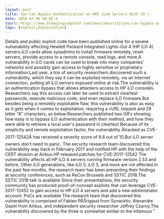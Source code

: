 ```yaml
---
layout: post
title: You Can Bypass Authentication on HPE iLO4 Servers With 29 \
date: 2018-07-06 00:02:4
tourl: https://www.bleepingcomputer.com/news/security/you-can-bypass-authentication-on-hpe-ilo4-servers-with-29-a-characters/
tags: [exploit,Exploitation]
---
```

Details and public exploit code have been published online for a severe vulnerability affecting Hewlett Packard Integrated Lights-Out 4 (HP iLO 4) servers.iLO cards allow sysadmins to install firmware remotely, reset servers, provide access to a remote console, read logs, and more.A vulnerability in iLO cards can be used to break into many companies' networks and possibly gain access to highly sensitive or proprietary information.Last year, a trio of security researchers discovered such a vulnerability, which they say it can be exploited remotely, via an Internet connection, putting all iLO servers exposed online at risk.The vulnerability is an authentication bypass that allows attackers access to HP iLO consoles. Researchers say this access can later be used to extract cleartext passwords, execute malicious code, and even replace iLO firmware.But besides being a remotely exploitable flaw, this vulnerability is also as easy as it gets when it comes to exploitation, requiring a cURL request and 29 letter "A" characters, as below:Researchers published two GIFs showing how easy is to bypass iLO authentication with their method, and how they were able to retrieve a local user's password in cleartext.Because of its simplicity and remote exploitation factor, the vulnerability Âtracked as CVE-2017-12542Â has received a severity score of 9.8 out of 10.But iLO server owners don't need to panic. The security research team discovered this vulnerability way back in February 2017 and notified HP with the help of the CERT division at Airbus.HP released patches for CVE-2017-12542 The vulnerability affects all HP iLO 4 servers running firmware version 2.53 and before. Other iLO generations, like iLO 5, iLO 3, and more are not affected.In the past few months, the research team has been presenting their findings at security conferences, such as ReCon Brussels and SSTIC 2018.The SSTIC 2018 talk is available Since their presentations, the security community has produced proof-of-concept exploits that can leverage CVE-2017-12452 to gain access to HP iLO 4 servers and add a new administrator account. PoCs are available The research team that discovered this vulnerability is comprised of Fabien PĂŠrigaud from Synacktiv, Alexandre Gazet from Airbus, and independent security researcher Joffrey Czarny.The vulnerability discovered by the three is somewhat similar to the infamous "